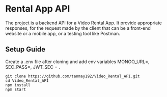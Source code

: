 # Rental App API

The project is a backend API for a Video Rental App. It provide appropriate responses, for the request made by the client that can be a front-end website or a mobile app, or a testing tool like Postman.

## Setup Guide

Create a .env file after cloning and add env variables MONGO_URL=<mongodb-url>, SEC_PASS=<passcode>, JWT_SEC = <passcode>.

```
git clone https://github.com/tanmay192/Video_Rental_API.git
cd Video_Rental_API
npm install
npm start
```
